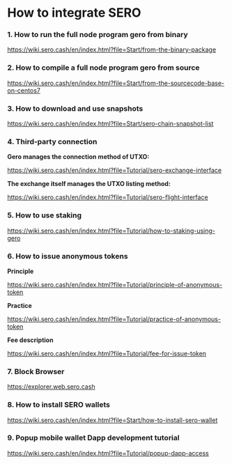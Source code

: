 # How to integrate SERO

### 1. How to run the full node program gero from binary

<https://wiki.sero.cash/en/index.html?file=Start/from-the-binary-package>

### 2. How to compile a full node program gero from source

<https://wiki.sero.cash/en/index.html?file=Start/from-the-sourcecode-base-on-centos7>

### 3. How to download and use snapshots
<https://wiki.sero.cash/en/index.html?file=Start/sero-chain-snapshot-list>

### 4. Third-party connection

**Gero manages the connection method of UTXO:**  

<https://wiki.sero.cash/en/index.html?file=Tutorial/sero-exchange-interface>

**The exchange itself manages the UTXO listing method:**  

<https://wiki.sero.cash/en/index.html?file=Tutorial/sero-flight-interface>

### 5. How to use staking

<https://wiki.sero.cash/en/index.html?file=Tutorial/how-to-staking-using-gero>

### 6. How to issue anonymous tokens

**Principle**  

<https://wiki.sero.cash/en/index.html?file=Tutorial/principle-of-anonymous-token>

**Practice**  

<https://wiki.sero.cash/en/index.html?file=Tutorial/practice-of-anonymous-token>

**Fee description**  

<https://wiki.sero.cash/en/index.html?file=Tutorial/fee-for-issue-token>

### 7. Block Browser
<https://explorer.web.sero.cash>

### 8. How to install SERO wallets

<https://wiki.sero.cash/en/index.html?file=Start/how-to-install-sero-wallet>

### 9. Popup mobile wallet Dapp development tutorial

<https://wiki.sero.cash/en/index.html?file=Tutorial/popup-dapp-access>